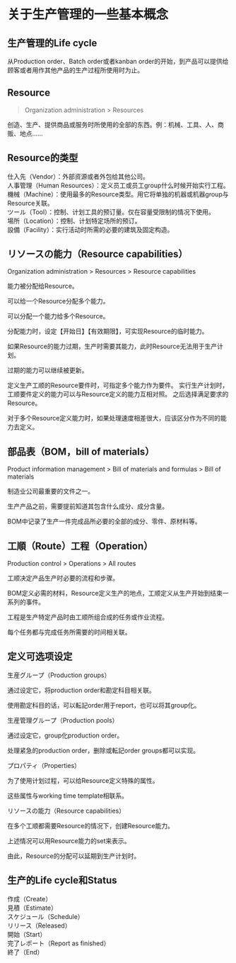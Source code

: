 # 关于生产管理的一些基本概念

## 生产管理的Life cycle

从Production order、Batch order或者kanban order的开始，到产品可以提供给顾客或者用作其他产品的生产过程所使用时为止。

## Resource

> Organization administration > Resources

创造、生产、提供商品或服务时所使用的全部的东西。例：机械、工具、人、商贩、地点……

## Resource的类型

仕入先（Vendor）：外部资源或者外包给其他公司。    
人事管理（Human Resources）：定义员工或员工group什么时候开始实行工程。   
機械（Machine）：使用最多的Resource类型。用它将单独的机器或机器group与Resource关联。    
ツール（Tool）：控制、计划工具的预订量。仅在容量受限制的情况下使用。    
場所（Location）：控制、计划特定场所的预订。    
設備（Facility）：实行活动时所需的必要的建筑及固定构造。  

## リソースの能力（Resource capabilities）

Organization administration > Resources > Resource capabilities

能力被分配给Resource。

可以给一个Resource分配多个能力。

可以分配一个能力给多个Resource。

分配能力时，设定【开始日】【有效期限】，可实现Resource的临时能力。


如果Resource的能力过期，生产时需要其能力，此时Resource无法用于生产计划。

过期的能力可以继续被更新。

定义生产工顺的Resource要件时，可指定多个能力作为要件。
实行生产计划时，工顺要件定义的能力可以与Resource定义的能力互相对照。
之后选择满足要求的Resource。

对于多个Resource定义能力时，如果处理速度相差很大，应该区分作为不同的能力去定义。


## 部品表（BOM，bill of materials）

Product information management > Bill of materials and formulas > Bill of materials

制造业公司最重要的文件之一。

生产产品之前，需要提前知道其包含什么成分、成分含量。

BOM中记录了生产一件完成品所必要的全部的成分、零件、原材料等。


## 工順（Route）工程（Operation）

Production control > Operations > All routes

工顺决定产品生产时必要的流程和步骤。

BOM定义必需的材料，Resource定义生产的地点，工顺定义从生产开始到结束一系列的事件。


工程是生产特定产品时由工顺所组合成的任务或作业流程。

每个任务都与完成任务所需要的时间相关联。


## 定义可选项设定

生産グループ（Production groups）

通过设定它，将production order和勘定科目相关联。

使用勘定科目的话，可以転記order用于report，也可以将其group化。


生産管理グループ（Production pools）

通过设定它，group化production order。

处理紧急的production order，删除或転記order groups都可以实现。


プロパティ（Properties）

为了使用计划过程，可以给Resource定义特殊的属性。

这些属性与working time template相联系。


リソースの能力（Resource capabilities）

在多个工顺都需要Resource的情况下，创建Resource能力。

上述情况可以用Resource能力的set来表示。

由此，Resource的分配可以延期到生产计划时。


## 生产的Life cycle和Status

作成（Create）    
見積（Estimate）    
スケジュール（Schedule）    
リリース（Released）    
開始（Start）   
完了レポート（Report as finished）    
終了（End）
